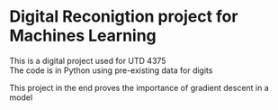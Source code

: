 Digital Reconigtion project for Machines Learning  
=======================================================  
This is a digital project used for UTD 4375  
The code is in Python using pre-existing data for digits  

This project in the end proves the importance of gradient descent in a model  
